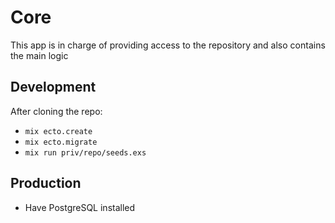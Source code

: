 # Core

This app is in charge of providing access to the repository and also contains the main logic


## Development

After cloning the repo:

- `mix ecto.create`
- `mix ecto.migrate`
- `mix run priv/repo/seeds.exs`

## Production

- Have PostgreSQL installed
